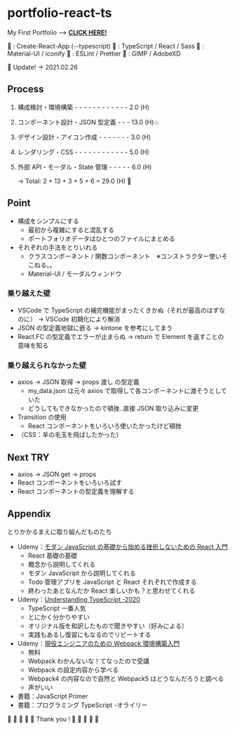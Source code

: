 # portfolio-react-ts

My First Portfolio --> **[CLICK HERE!](https://h2-kurosawa.github.io/portfolio-react-ts/)**

🐑 : Create-React-App (--typescript)
🐑 : TypeScript / React / Sass
🐑 : Material-UI / iconify
🐑 : ESLint / Prettier
🐑 : GIMP / AdobeXD

🐫 Update! -> 2021.02.26

## Process

1. 構成検討・環境構築 - - - - - - - - - - - - 2.0 (H)
2. コンポーネント設計・JSON 型定義 - - - 13.0 (H)💥
3. デザイン設計・アイコン作成 - - - - - - - 3.0 (H)
4. レンダリング・CSS - - - - - - - - - - - - 5.0 (H)
5. 外部 API・モーダル・State 管理 - - - - - 6.0 (H)

    -> Total: 2 + 13 + 3 + 5 + 6 = 29.0 (H) 🥺

## Point

-   構成をシンプルにする
    -   最初から複雑にすると混乱する
    -   ポートフォリオデータはひとつのファイルにまとめる
-   それぞれの手法をとりいれる
    -   クラスコンポーネント / 関数コンポーネント　※コンストラクター使いそこねる。。
    -   Material-UI / モーダルウィンドウ

### 乗り越えた壁

-   VSCode で TypeScript の補完機能がまったくきかぬ（それが最高のはずなのに） -> VSCode 初期化により解消
-   JSON の型定義地獄に嵌る -> kintone を参考にしてまう
-   React.FC の型定義でエラーが止まらぬ -> return で Element を返すことの意味を知る

### 乗り越えられなかった壁

-   axios -> JSON 取得 -> props 渡し の型定義
    -   my_data.json は元々 axios で取得して各コンポーネントに渡そうとしていた
    -   どうしてもできなかったので頓挫..直接 JSON 取り込みに変更
-   Transition の使用
    -   React コンポーネントをいろいろ使いたかったけど頓挫
-   （CSS：羊の毛玉を飛ばしたかった）

## Next TRY

-   axios -> JSON get -> props
-   React コンポーネントをいろいろ試す
-   React コンポーネントの型定義を理解する

## Appendix

とりかかるまえに取り組んだものたち

-   Udemy：[モダン JavaScript の基礎から始める挫折しないための React 入門](https://www.udemy.com/course/modern_javascipt_react_beginner/)
    -   React 基礎の基礎
    -   概念から説明してくれる
    -   モダン JavaScript から説明してくれる
    -   Todo 管理アプリを JavaScript と React それぞれで作成する
    -   終わったあとなんだか React 楽しいかも？と思わせてくれる
-   Udemy：[Understanding TypeScript -2020](https://www.udemy.com/course/understanding-typescript-jp/)
    -   TypeScript 一番人気
    -   とにかく分かりやすい
    -   オリジナル版を和訳したもので聞きやすい（好みによる）
    -   実践もあるし復習にもなるのでリピートする
-   Udemy：[現役エンジニアのための Webpack 環境構築入門](https://www.udemy.com/course/front-env-setting-webpack/)
    -   無料
    -   Webpack わかんないな！てなったので受講
    -   Webpack の設定内容から学べる
    -   Webpack4 の内容なので自然と Webpack5 はどうなんだろうと調べる
    -   声がいい
-   書籍：JavaScript Primer
-   書籍：プログラミング TypeScript -オライリー

🐑 🐑 🐑 🐑 🐑
Thank you !
🐑 🐑 🐑 🐑 🐑
